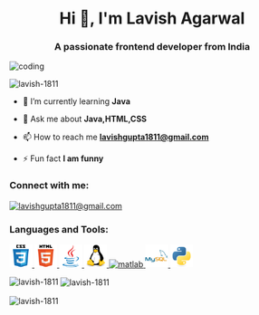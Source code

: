 <h1 align="center">Hi 👋, I'm Lavish Agarwal</h1>
<h3 align="center">A passionate frontend developer from India</h3>
<img src="download.png" alt="coding" width="500" height="600">

<p align="left"> <img src="https://komarev.com/ghpvc/?username=lavish-1811&label=Profile%20views&color=0e75b6&style=flat" alt="lavish-1811" /> </p>

- 🌱 I’m currently learning **Java**

- 💬 Ask me about **Java,HTML,CSS**

- 📫 How to reach me **lavishgupta1811@gmail.com**

- ⚡ Fun fact **I am funny**

<h3 align="left">Connect with me:</h3>
<p align="left">
<a href="https://www.hackerrank.com/lavishgupta1811@gmail.com" target="blank"><img align="center" src="https://raw.githubusercontent.com/rahuldkjain/github-profile-readme-generator/master/src/images/icons/Social/hackerrank.svg" alt="lavishgupta1811@gmail.com" height="30" width="40" /></a>
</p>

<h3 align="left">Languages and Tools:</h3>
<p align="left"> <a href="https://www.w3schools.com/css/" target="_blank" rel="noreferrer"> <img src="https://raw.githubusercontent.com/devicons/devicon/master/icons/css3/css3-original-wordmark.svg" alt="css3" width="40" height="40"/> </a> <a href="https://www.w3.org/html/" target="_blank" rel="noreferrer"> <img src="https://raw.githubusercontent.com/devicons/devicon/master/icons/html5/html5-original-wordmark.svg" alt="html5" width="40" height="40"/> </a> <a href="https://www.java.com" target="_blank" rel="noreferrer"> <img src="https://raw.githubusercontent.com/devicons/devicon/master/icons/java/java-original.svg" alt="java" width="40" height="40"/> </a> <a href="https://www.linux.org/" target="_blank" rel="noreferrer"> <img src="https://raw.githubusercontent.com/devicons/devicon/master/icons/linux/linux-original.svg" alt="linux" width="40" height="40"/> </a> <a href="https://www.mathworks.com/" target="_blank" rel="noreferrer"> <img src="https://upload.wikimedia.org/wikipedia/commons/2/21/Matlab_Logo.png" alt="matlab" width="40" height="40"/> </a> <a href="https://www.mysql.com/" target="_blank" rel="noreferrer"> <img src="https://raw.githubusercontent.com/devicons/devicon/master/icons/mysql/mysql-original-wordmark.svg" alt="mysql" width="40" height="40"/> </a> <a href="https://www.python.org" target="_blank" rel="noreferrer"> <img src="https://raw.githubusercontent.com/devicons/devicon/master/icons/python/python-original.svg" alt="python" width="40" height="40"/> </a> </p>

<p><img align="left" src="https://github-readme-stats.vercel.app/api/top-langs?username=lavish-1811&show_icons=true&locale=en&layout=compact" alt="lavish-1811" /></p>

<p>&nbsp;<img align="center" src="https://github-readme-stats.vercel.app/api?username=lavish-1811&show_icons=true&locale=en" alt="lavish-1811" /></p>

<p><img align="center" src="https://github-readme-streak-stats.herokuapp.com/?user=lavish-1811&" alt="lavish-1811" /></p>
